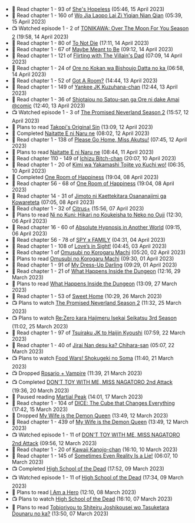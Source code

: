 <!-- ANILIST_ACTIVITY:start -->

-   📖 Read chapter 1 - 93 of [She's Hopeless](https://anilist.co/manga/126944) (05:46, 15 April 2023)
-   📖 Read chapter 1 - 160 of [Wo Jia Laopo Lai Zi Yiqian Nian Qian](https://anilist.co/manga/146267) (05:39, 15 April 2023)
-   📺 Watched episode 1 - 2 of [TONIKAWA: Over The Moon For You Season 2](https://anilist.co/anime/141208) (19:58, 14 April 2023)
-   📖 Read chapter 1 - 80 of [To Not Die](https://anilist.co/manga/136099) (17:11, 14 April 2023)
-   📖 Read chapter 1 - 67 of [Maybe Meant to Be](https://anilist.co/manga/146139) (09:12, 14 April 2023)
-   📖 Read chapter 1 - 121 of [Flirting with The Villain's Dad](https://anilist.co/manga/117581) (07:09, 14 April 2023)
-   📖 Read chapter 1 - 24 of [Ore no Kokan wa Bishoujo Datta no ka ](https://anilist.co/manga/147902) (06:58, 14 April 2023)
-   📖 Read chapter 1 - 52 of [Got A Room?](https://anilist.co/manga/129808) (14:44, 13 April 2023)
-   📖 Read chapter 1 - 149 of [Yankee JK Kuzuhana-chan](https://anilist.co/manga/116822) (12:44, 13 April 2023)
-   📖 Read chapter 1 - 36 of [Shiotaiou no Satou-san ga Ore ni dake Amai @comic](https://anilist.co/manga/123130) (12:40, 13 April 2023)
-   📺 Watched episode 1 - 3 of [The Promised Neverland Season 2](https://anilist.co/anime/108725) (15:57, 12 April 2023)
-   📖 Plans to read [Takopi's Original Sin](https://anilist.co/manga/142568) (13:09, 12 April 2023)
-   📖 Completed [Naitatte E ni Naru ne](https://anilist.co/manga/115347) (08:02, 12 April 2023)
-   📖 Read chapter 1 - 138 of [Please Go Home, Miss Akutsu!](https://anilist.co/manga/113501) (07:45, 12 April 2023)
-   📖 Plans to read [Naitatte E ni Naru ne](https://anilist.co/manga/115347) (08:44, 11 April 2023)
-   📖 Read chapter 110 - 149 of [Ichizu Bitch-chan](https://anilist.co/manga/119121) (20:07, 10 April 2023)
-   📖 Read chapter 1 - 20 of [Kimi wa Yakamashi Tojite yo Kuchi wo!](https://anilist.co/manga/149337) (06:35, 10 April 2023)
-   📖 Completed [One Room of Happiness](https://anilist.co/manga/100557) (19:04, 08 April 2023)
-   📖 Read chapter 56 - 68 of [One Room of Happiness](https://anilist.co/manga/100557) (19:04, 08 April 2023)
-   📖 Read chapter 14 - 31 of [Jimoto ni Kaettekitara Osananajimi ga Kowareteta](https://anilist.co/manga/150890) (07:05, 08 April 2023)
-   📖 Read chapter 1 - 32 of [Citrus+](https://anilist.co/manga/103884) (15:56, 07 April 2023)
-   📖 Plans to read [Ni no Kuni: Hikari no Koukeisha to Neko no Ouji](https://anilist.co/manga/118300) (12:30, 06 April 2023)
-   📖 Read chapter 16 - 60 of [Absolute Hypnosis in Another World](https://anilist.co/manga/145575) (09:15, 06 April 2023)
-   📖 Read chapter 56 - 78 of [SPY x FAMILY](https://anilist.co/manga/108556) (04:31, 04 April 2023)
-   📖 Read chapter 1 - 108 of [Love’s in Sight!](https://anilist.co/manga/107445) (04:45, 03 April 2023)
-   📖 Read chapter 1 of [Omusubi no Korogaru Machi](https://anilist.co/manga/129980) (05:20, 02 April 2023)
-   📖 Plans to read [Omusubi no Korogaru Machi](https://anilist.co/manga/129980) (09:30, 01 April 2023)
-   📖 Read chapter 1 - 91 of [My Dress-Up Darling](https://anilist.co/manga/101583) (09:29, 01 April 2023)
-   📖 Read chapter 1 - 21 of [What Happens Inside the Dungeon](https://anilist.co/manga/117728) (12:16, 29 March 2023)
-   📖 Plans to read [What Happens Inside the Dungeon](https://anilist.co/manga/117728) (13:09, 27 March 2023)
-   📖 Read chapter 1 - 53 of [Sweet Home](https://anilist.co/manga/100954) (10:29, 26 March 2023)
-   📺 Plans to watch [The Promised Neverland Season 2](https://anilist.co/anime/108725) (11:32, 25 March 2023)
-   📺 Plans to watch [Re:Zero kara Hajimeru Isekai Seikatsu 3rd Season](https://anilist.co/anime/163134) (11:02, 25 March 2023)
-   📖 Read chapter 1 - 97 of [Tsuiraku JK to Haijin Kyoushi](https://anilist.co/manga/99737) (07:59, 22 March 2023)
-   📖 Read chapter 1 - 40 of [Jirai Nan desu ka? Chihara-san](https://anilist.co/manga/137714) (05:07, 22 March 2023)
-   📺 Plans to watch [Food Wars! Shokugeki no Soma](https://anilist.co/anime/20923) (11:40, 21 March 2023)
-   📺 Dropped [Rosario + Vampire](https://anilist.co/anime/2993) (11:39, 21 March 2023)
-   📺 Completed [DON'T TOY WITH ME, MISS NAGATORO 2nd Attack](https://anilist.co/anime/140596) (19:36, 20 March 2023)
-   📖 Paused reading [Martial Peak](https://anilist.co/manga/104494) (14:01, 17 March 2023)
-   📖 Read chapter 1 - 104 of [DICE: The Cube that Changes Everything](https://anilist.co/manga/85208) (17:42, 15 March 2023)
-   📖 Dropped [My Wife is the Demon Queen](https://anilist.co/manga/107966) (13:49, 12 March 2023)
-   📖 Read chapter 1 - 439 of [My Wife is the Demon Queen](https://anilist.co/manga/107966) (13:49, 12 March 2023)
-   📺 Watched episode 1 - 11 of [DON'T TOY WITH ME, MISS NAGATORO 2nd Attack](https://anilist.co/anime/140596) (09:56, 12 March 2023)
-   📖 Read chapter 1 - 20 of [Kawaii Kanojo-chan](https://anilist.co/manga/144155) (16:10, 10 March 2023)
-   📖 Read chapter 1 - 145 of [Sometimes Even Reality Is a Lie!](https://anilist.co/manga/113076) (06:07, 10 March 2023)
-   📺 Completed [High School of the Dead](https://anilist.co/anime/8074) (17:52, 09 March 2023)
-   📺 Watched episode 1 - 11 of [High School of the Dead](https://anilist.co/anime/8074) (17:34, 09 March 2023)
-   📖 Plans to read [I Am a Hero](https://anilist.co/manga/44440) (12:10, 08 March 2023)
-   📺 Plans to watch [High School of the Dead](https://anilist.co/anime/8074) (16:10, 07 March 2023)
-   📖 Plans to read [Tobioriyou to Shiteiru Joshikousei wo Tasuketara Dounaru no ka?](https://anilist.co/manga/141425) (13:50, 07 March 2023)

<!-- ANILIST_ACTIVITY:end -->
